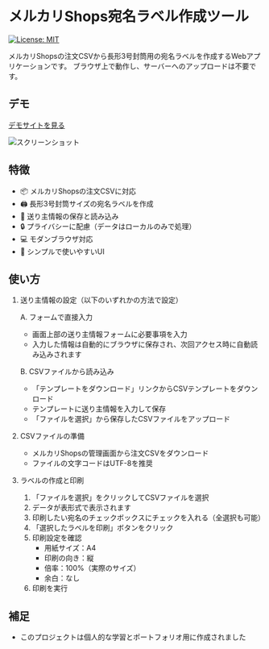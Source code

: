# メルカリShops宛名ラベル作成ツール

[![License: MIT](https://img.shields.io/badge/License-MIT-yellow.svg)](https://opensource.org/licenses/MIT)

メルカリShopsの注文CSVから長形3号封筒用の宛名ラベルを作成するWebアプリケーションです。
ブラウザ上で動作し、サーバーへのアップロードは不要です。

## デモ

[デモサイトを見る](https://miupa.jp/projects/mercari-print/src/)

![スクリーンショット](docs/images/screenshot.png)

## 特徴

- 📦 メルカリShopsの注文CSVに対応
- 🖨 長形3号封筒サイズの宛名ラベルを作成
- 📝 送り主情報の保存と読み込み
- 🔒 プライバシーに配慮（データはローカルのみで処理）
- 💻 モダンブラウザ対応
- 🎨 シンプルで使いやすいUI

## 使い方

1. 送り主情報の設定（以下のいずれかの方法で設定）
   
   A. フォームで直接入力
   - 画面上部の送り主情報フォームに必要事項を入力
   - 入力した情報は自動的にブラウザに保存され、次回アクセス時に自動読み込みされます
   
   B. CSVファイルから読み込み
   - 「テンプレートをダウンロード」リンクからCSVテンプレートをダウンロード
   - テンプレートに送り主情報を入力して保存
   - 「ファイルを選択」から保存したCSVファイルをアップロード

2. CSVファイルの準備
   - メルカリShopsの管理画面から注文CSVをダウンロード
   - ファイルの文字コードはUTF-8を推奨

3. ラベルの作成と印刷
   1. 「ファイルを選択」をクリックしてCSVファイルを選択
   2. データが表形式で表示されます
   3. 印刷したい宛名のチェックボックスにチェックを入れる（全選択も可能）
   4. 「選択したラベルを印刷」ボタンをクリック
   5. 印刷設定を確認
      - 用紙サイズ：A4
      - 印刷の向き：縦
      - 倍率：100%（実際のサイズ）
      - 余白：なし
   6. 印刷を実行


## 補足

- このプロジェクトは個人的な学習とポートフォリオ用に作成されました
